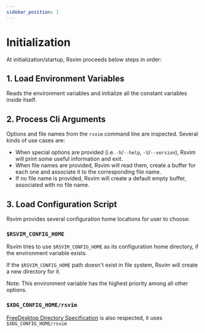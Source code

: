 ```yaml
---
sidebar_position: 1
---
```


# Initialization

At initialization/startup, Rsvim proceeds below steps in order:

## 1. Load Environment Variables

Reads the environment variables and initialize all the constant variables inside itself.

## 2. Process Cli Arguments

Options and file names from the `rsvim` command line are inspected. Several kinds of use cases are:

- When special options are provided (i.e. `-h`/`--help`, `-V`/`--version`), Rsvim will print some useful information and exit.
- When file names are provided, Rsvim will read them, create a buffer for each one and associate it to the corresponding file name.
- If no file name is provided, Rsvim will create a default empty buffer, associated with no file name.

## 3. Load Configuration Script

Rsvim provides several configuration home locations for user to choose:

### `$RSVIM_CONFIG_HOME`

Rsvim tries to use `$RSVIM_CONFIG_HOME` as its configuration home directory, if the environment variable exists.

If the `$RSVIM_CONFIG_HOME` path doesn't exist in file system, Rsvim will create a new directory for it.

Note: This environment variable has the highest priority among all other options.

### `$XDG_CONFIG_HOME/rsvim`

[FreeDesktop Directory Specification](https://specifications.freedesktop.org/basedir-spec/latest/) is also respected, it uses `$XDG_CONFIG_HOME/rsvim`
